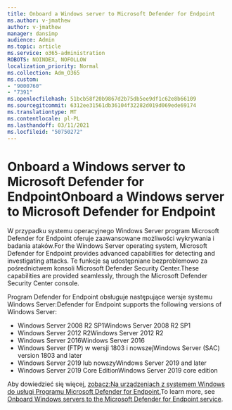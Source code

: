 ```yaml
---
title: Onboard a Windows server to Microsoft Defender for Endpoint
ms.author: v-jmathew
author: v-jmathew
manager: dansimp
audience: Admin
ms.topic: article
ms.service: o365-administration
ROBOTS: NOINDEX, NOFOLLOW
localization_priority: Normal
ms.collection: Adm_O365
ms.custom:
- "9000760"
- "7391"
ms.openlocfilehash: 51bcb58f20b9867d2b75db5ee9df1c62e8b66109
ms.sourcegitcommit: 6312ee31561db36104f32282d019d069ede69174
ms.translationtype: MT
ms.contentlocale: pl-PL
ms.lasthandoff: 03/11/2021
ms.locfileid: "50750272"
---
```

# <a name="onboard-a-windows-server-to-microsoft-defender-for-endpoint"></a><span data-ttu-id="b73e6-102">Onboard a Windows server to Microsoft Defender for Endpoint</span><span class="sxs-lookup"><span data-stu-id="b73e6-102">Onboard a Windows server to Microsoft Defender for Endpoint</span></span>

<span data-ttu-id="b73e6-103">W przypadku systemu operacyjnego Windows Server program Microsoft Defender for Endpoint oferuje zaawansowane możliwości wykrywania i badania ataków.</span><span class="sxs-lookup"><span data-stu-id="b73e6-103">For the Windows Server operating system, Microsoft Defender for Endpoint provides advanced capabilities for detecting and investigating attacks.</span></span> <span data-ttu-id="b73e6-104">Te funkcje są udostępniane bezproblemowo za pośrednictwem konsoli Microsoft Defender Security Center.</span><span class="sxs-lookup"><span data-stu-id="b73e6-104">These capabilities are provided seamlessly, through the Microsoft Defender Security Center console.</span></span>

<span data-ttu-id="b73e6-105">Program Defender for Endpoint obsługuje następujące wersje systemu Windows Server:</span><span class="sxs-lookup"><span data-stu-id="b73e6-105">Defender for Endpoint supports the following versions of Windows Server:</span></span>

- <span data-ttu-id="b73e6-106">Windows Server 2008 R2 SP1</span><span class="sxs-lookup"><span data-stu-id="b73e6-106">Windows Server 2008 R2 SP1</span></span>
- <span data-ttu-id="b73e6-107">Windows Server 2012 R2</span><span class="sxs-lookup"><span data-stu-id="b73e6-107">Windows Server 2012 R2</span></span>
- <span data-ttu-id="b73e6-108">Windows Server 2016</span><span class="sxs-lookup"><span data-stu-id="b73e6-108">Windows Server 2016</span></span>
- <span data-ttu-id="b73e6-109">Windows Server (FTP) w wersji 1803 i nowszej</span><span class="sxs-lookup"><span data-stu-id="b73e6-109">Windows Server (SAC) version 1803 and later</span></span>
- <span data-ttu-id="b73e6-110">Windows Server 2019 lub nowszy</span><span class="sxs-lookup"><span data-stu-id="b73e6-110">Windows Server 2019 and later</span></span>
- <span data-ttu-id="b73e6-111">Windows Server 2019 Core Edition</span><span class="sxs-lookup"><span data-stu-id="b73e6-111">Windows Server 2019 core edition</span></span>

<span data-ttu-id="b73e6-112">Aby dowiedzieć się więcej, [zobacz:Na urządzeniach z systemem Windows do usługi Programu Microsoft Defender for Endpoint.](https://go.microsoft.com/fwlink/?linkid=2143627)</span><span class="sxs-lookup"><span data-stu-id="b73e6-112">To learn more, see [Onboard Windows servers to the Microsoft Defender for Endpoint service](https://go.microsoft.com/fwlink/?linkid=2143627).</span></span>

